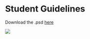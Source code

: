 # Student Guidelines

Download the .psd [here](https://github.com/lewagon/design/raw/master/guidelines/student_project/student_template.psd.zip) 

<img src='https://raw.githubusercontent.com/lewagon/design/master/guidelines/student_project/example/student_template.jpg'>

